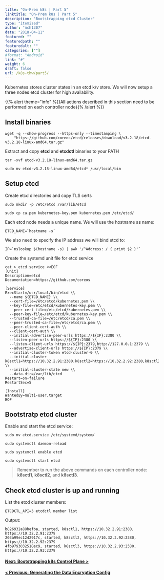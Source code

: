 ```yaml
---
title: "On-Prem k8s | Part 5"
linktitle: "On-Prem k8s | Part 5"
description: "Bootstrapping etcd Cluster"
type: "itemized"
author: "mch1307"
date: "2018-04-11"
featured: ""
featuredpath: ""
featuredalt: ""
categories: [""]
#format: "Android"
link: "#"
weight: 6
draft: false
url: /k8s-thw/part5/
---
```


Kubernetes stores cluster states in an etcd k/v store. We will now setup a three nodes etcd cluster for high availability.

{{% alert theme="info" %}}All actions described in this section need to be performed on each controller node{{% /alert %}}

## Install binaries

```
wget -q --show-progress --https-only --timestamping \
    "https://github.com/coreos/etcd/releases/download/v3.2.18/etcd-v3.2.18-linux-amd64.tar.gz"
```

Extract and copy **etcd** and **etcdctl** binaries to your PATH

```
tar -xvf etcd-v3.2.18-linux-amd64.tar.gz
```
```
sudo mv etcd-v3.2.18-linux-amd64/etcd* /usr/local/bin
```

## Setup etcd

Create etcd directories and copy TLS certs

```
sudo mkdir -p /etc/etcd /var/lib/etcd
```

```
sudo cp ca.pem kubernetes-key.pem kubernetes.pem /etc/etcd/
```

Each etcd node needs a unique name. We will use the hostname as name:

```
ETCD_NAME=`hostname -s`
```

We also need to specify the IP address we will bind etcd to:

```
IP=`nslookup $(hostname -s) | awk '/^Address: / { print $2 }'`
```

Create the systemd unit file for etcd service

```
cat > etcd.service <<EOF
[Unit]
Description=etcd
Documentation=https://github.com/coreos

[Service]
ExecStart=/usr/local/bin/etcd \\
  --name ${ETCD_NAME} \\
  --cert-file=/etc/etcd/kubernetes.pem \\
  --key-file=/etc/etcd/kubernetes-key.pem \\
  --peer-cert-file=/etc/etcd/kubernetes.pem \\
  --peer-key-file=/etc/etcd/kubernetes-key.pem \\
  --trusted-ca-file=/etc/etcd/ca.pem \\
  --peer-trusted-ca-file=/etc/etcd/ca.pem \\
  --peer-client-cert-auth \\
  --client-cert-auth \\
  --initial-advertise-peer-urls https://${IP}:2380 \\
  --listen-peer-urls https://${IP}:2380 \\
  --listen-client-urls https://${IP}:2379,http://127.0.0.1:2379 \\
  --advertise-client-urls https://${IP}:2379 \\
  --initial-cluster-token etcd-cluster-0 \\
  --initial-cluster k8sctl1=https://10.32.2.91:2380,k8sctl2=https://10.32.2.92:2380,k8sctl3=https://10.32.2.93:2380 \\
  --initial-cluster-state new \\
  --data-dir=/var/lib/etcd
Restart=on-failure
RestartSec=5

[Install]
WantedBy=multi-user.target
EOF
```

## Bootstratp etcd cluster

Enable and start the etcd service:

```
sudo mv etcd.service /etc/systemd/system/
```

```
sudo systemctl daemon-reload
```

```
sudo systemctl enable etcd
```

```
sudo systemctl start etcd
```

> Remember to run the above commands on each controller node: **k8sctl1**, **k8sctl2**, and **k8sctl3**.

## Check etcd cluster is up and running

List the etcd cluster members:

```
ETCDCTL_API=3 etcdctl member list
```

Output:

```
b826932a88befba, started, k8sctl1, https://10.32.2.91:2380, https://10.32.2.91:2379
203a99ec1242917c, started, k8sctl2, https://10.32.2.92:2380, https://10.32.2.92:2379
4fb9793032518ec9, started, k8sctl3, https://10.32.2.93:2380, https://10.32.2.93:2379
```



#### [Next: Bootstrapping k8s Control Plane >][6]

#### [< Previous: Generating the Data Encryption Config][4]

 [1]: /k8s-thw/part1
 [2]: /k8s-thw/part2
 [3]: /k8s-thw/part3
 [4]: /k8s-thw/part4
 [5]: /k8s-thw/part5
 [6]: /k8s-thw/part6
 [7]: /k8s-thw/part7
 [8]: /k8s-thw/part8
 [9]: /k8s-thw/part9
